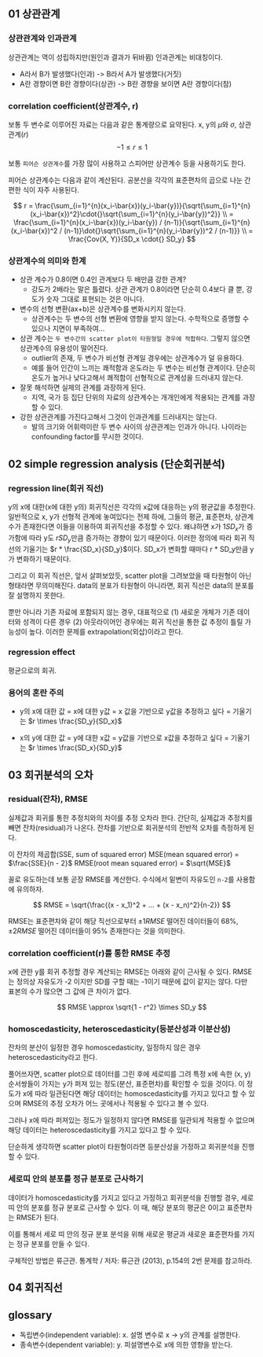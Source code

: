 <!-- @import "[TOC]" {cmd="toc" depthFrom=1 depthTo=6 orderedList=false} -->

<!-- code_chunk_output -->
<!-- /code_chunk_output -->

## 01 상관관계

### 상관관계와 인과관계

상관관계는 역이 성립하지만(원인과 결과가 뒤바뀜) 인과관계는 비대칭이다.

- A라서 B가 발생했다(인과) -> B라서 A가 발생했다(거짓)
- A란 경향이면 B란 경향이다(상관) -> B란 경향을 보이면 A란 경향이다(참)

### correlation coefficient(상관계수, r)

보통 두 변수로 이루어진 자료는 다음과 같은 통계량으로 요약된다.
x, y의 $\mu$와 $\sigma$, 상관관계($r$)
$$ -1 \leq r \leq 1 $$

보통 `피어슨 상관계수`를 가장 많이 사용하고 스피어만 상관계수 등을 사용하기도 한다.

피어슨 상관계수는 다음과 같이 계산된다. 공분산을 각각의 표준편차의 곱으로 나눈 간편한 식이 자주 사용된다.

$$
r = \frac{\sum_{i=1}^{n}(x_i-\bar{x})(y_i-\bar{y})}{\sqrt{\sum_{i=1}^{n}(x_i-\bar{x})^2}\cdot{}\sqrt{\sum_{i=1}^{n}(y_i-\bar{y})^2}} \\
  = \frac{\sum_{i=1}^{n}(x_i-\bar{x})(y_i-\bar{y}) / (n-1)}{\sqrt{\sum_{i=1}^{n}(x_i-\bar{x})^2 / (n-1)}\dot{}\sqrt{\sum_{i=1}^{n}(y_i-\bar{y})^2 / (n-1)}} \\
  = \frac{Cov(X, Y)}{SD_x \cdot{} SD_y}
$$

### 상관계수의 의미와 한계

- 상관 계수가 0.8이면 0.4인 관계보다 두 배만큼 강한 관계?
  - 강도가 2배라는 말은 틀렸다. 상관 관계가 0.8이라면 단순히 0.4보다 클 뿐, 강도가 숫자 그대로 표현되는 것은 아니다.
- 변수의 선형 변환(ax+b)은 상관계수를 변화시키지 않는다.
  - 상관계수는 두 변수의 선형 변환에 영향을 받지 않는다. 수학적으로 증명할 수 있으나 지면이 부족하여...
- 상관 계수는 `두 변수간의 scatter plot이 타원형일 경우에 적합하다`. 그렇지 않으면 상관계수의 유용성이 떨어진다.
  - outlier의 존재, 두 변수가 비선형 관계일 경우에는 상관계수가 덜 유용하다.
  - 예를 들어 인간이 느끼는 쾌적함과 온도라는 두 변수는 비선형 관계이다. 단순히 온도가 높거나 낮다고해서 쾌적함이 선형적으로 관계성을 드러내지 않는다.
- 잘못 해석하면 실제의 관계를 과장하게 된다.
  - 지역, 국가 등 집단 단위의 자료의 상관계수는 개개인에게 적용되는 관계를 과장할 수 있다.
- 강한 상관관계를 가진다고해서 그것이 인과관계를 드러내지는 않는다.
  - 발의 크기와 어휘력이란 두 변수 사이의 상관관계는 인과가 아니다. 나이라는 confounding factor를 무시한 것이다.

## 02 simple regression analysis (단순회귀분석)

### regression line(회귀 직선)

y의 x에 대한(x에 대한 y의) 회귀직선은 각각의 x값에 대응하는 y의 평균값을 추정한다.
일반적으로 x, y가 선형적 관계에 놓여있다는 전제 하에, 그들의 평균, 표준편차, 상관계수가 존재한다면 이들을 이용하여 회귀직선을 추정할 수 있다. 왜냐하면 x가 $1 SD_x$가 증가함에 따라 y도 $r SD_y$만큼 증가하는 경향이 있기 때문이다.
이러한 정의에 따라 회귀 직선의 기울기는 $r * \frac{SD_x}{SD_y}$이다. SD_x가 변화할 때마다 r \* SD_y만큼 y가 변화하기 때문이다.

그리고 이 회귀 직선은, 앞서 살펴보았듯, scatter plot을 그려보았을 때 타원형이 아닌 형태라면 무의미해진다.
data의 분포가 타원형이 아니라면, 회귀 직선은 data의 분포를 잘 설명하지 못한다.

뿐만 아니라 기존 자료에 포함되지 않는 경우, 대표적으로 (1) 새로운 개체가 기존 데이터와 성격이 다른 경우 (2) 아웃라이어인 경우에는 회귀 직선을 통한 값 추정이 틀릴 가능성이 높다. 이러한 문제를 extrapolation(외삽)이라고 한다.

### regression effect

평균으로의 회귀.

### 용어의 혼란 주의

- y의 x에 대한 값 = x에 대한 y값 = x 값을 기반으로 y값을 추정하고 싶다 = 기울기는 $r \times \frac{SD_y}{SD_x}$

- x의 y에 대한 값 = y에 대한 x값 = y값을 기반으로 x값을 추정하고 싶다 = 기울기는 $r \times \frac{SD_x}{SD_y}$

## 03 회귀분석의 오차

### residual(잔차), RMSE

실제값과 회귀를 통한 추정치와의 차이를 추정 오차라 한다. 간단히, 실제값과 추정치를 빼면 잔차(residual)가 나온다.
잔차를 기반으로 회귀분석의 전반적 오차를 측정하게 된다.

이 잔차의 제곱합(SSE, sum of squared error)
MSE(mean squared error) = $\frac{SSE}{n - 2}$
RMSE(root mean squared error) = $\sqrt{MSE}$

꼴로 유도하는데 보통 곧장 RMSE를 계산한다. 수식에서 밑변이 자유도인 `n-2`를 사용함에 유의하자.

$$
RMSE = \sqrt{\frac{(x - x_1)^2 + ... + (x - x_n)^2}{n-2}}
$$

RMSE는 표준편차와 같이 해당 직선으로부터 $\pm 1 RMSE$ 떨어진 데이터들이 68%, $\pm 2 RMSE$ 떨어진 데이터들이 95% 존재한다는 것을 의미한다.

### correlation coefficient(r)를 통한 RMSE 추정

x에 관한 y를 회귀 추정할 경우 계산되는 RMSE는 아래와 같이 근사될 수 있다.
RMSE는 정의상 자유도가 -2 이지만 SD를 구할 때는 -1이기 때문에 값이 같지는 않다. 다만 표본의 수가 많으면 그 값에 큰 차이가 없다.

$$
RMSE \approx \sqrt{1 - r^2} \times SD_y
$$

### homoscedasticity, heteroscedasticity(등분산성과 이분산성)

잔차의 분산이 일정한 경우 homoscedasticity, 일정하지 않은 경우 heteroscedasticity라고 한다.

풀어쓰자면, scatter plot으로 데이터를 그린 후에 세로띠를 그려 특정 x에 속한 (x, y) 순서쌍들이 가지는 y가 퍼져 있는 정도(분산, 표준편차)를 확인할 수 있을 것이다. 이 정도가 x에 따라 일관된다면 해당 데이터는 homoscedasticity를 가지고 있다고 할 수 있으며 RMSE의 추정 오차가 어느 곳에서나 적용될 수 있다고 볼 수 있다.

그러나 x에 따라 퍼져있는 정도가 일정하지 않다면 RMSE를 일관되게 적용할 수 없으며 해당 데이터는 heteroscedasticity를 가지고 있다고 할 수 있다.

단순하게 생각하면 scatter plot이 타원형이라면 등분산성을 가정하고 회귀분석을 진행할 수 있다.

### 세로띠 안의 분포를 정규 분포로 근사하기

데이터가 homoscedasticity를 가지고 있다고 가정하고 회귀분석을 진행할 경우, 세로띠 안의 분포를 정규 분포로 근사할 수 있다. 이 때, 해당 분포의 평균은 0이고 표준편차는 RMSE가 된다.

이를 통해서 세로 띠 안의 정규 분포 분석을 위해 새로운 평균과 새로운 표준편차를 가지는 정규 분포를 만들 수 있다.

구체적인 방법은 류근관. 통계학 / 저자: 류근관 (2013), p.154의 2번 문제를 참고하라.

## 04 회귀직선

## glossary

- 독립변수(independent variable): x. 설명 변수로 x -> y의 관계를 설명한다.
- 종속변수(dependent variable): y. 피설명변수로 x에 의한 영향을 받는다.
